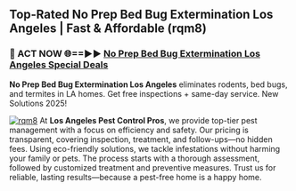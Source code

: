 ## Top-Rated No Prep Bed Bug Extermination Los Angeles | Fast & Affordable (rqm8)

<h3>🐜 ACT NOW 🌐==►► <a href="https://tinyurl.com/yc7vsfwc" rel="nofollow">No Prep Bed Bug Extermination Los Angeles Special Deals</a></h3>

**No Prep Bed Bug Extermination Los Angeles** eliminates rodents, bed bugs, and termites in LA homes. Get free inspections + same-day service. New Solutions 2025!

[![rqm8](https://i.imgur.com/1VzRXn8.jpeg)](https://tinyurl.com/yc7vsfwc)
At **Los Angeles Pest Control Pros**, we provide top-tier pest management with a focus on efficiency and safety. Our pricing is transparent, covering inspection, treatment, and follow-ups—no hidden fees. Using eco-friendly solutions, we tackle infestations without harming your family or pets. The process starts with a thorough assessment, followed by customized treatment and preventive measures. Trust us for reliable, lasting results—because a pest-free home is a happy home.